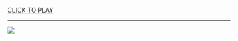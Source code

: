 
<a href="https://premium76.site?title=unblocked_games_on_mobile&ref=13M">CLICK TO PLAY</a></h3>
<hr>

<a href="https://premium76.site?title=unblocked_games_on_mobile&ref=13M"><img src="https://clearcache.store/games.png"></a>


